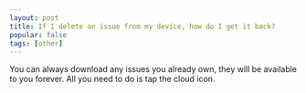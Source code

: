 ```yaml
---
layout: post
title: If I delete an issue from my device, how do I get it back?
popular: false
tags: [other]
---
```

You can always download any issues you already own, they will be available to you forever. All you need to do is tap the cloud icon.
